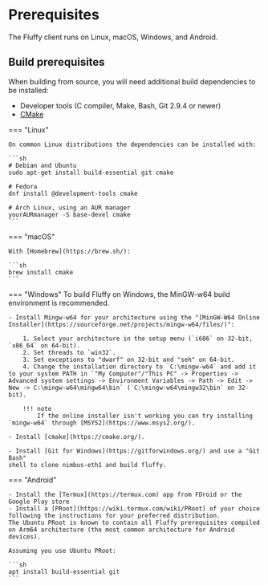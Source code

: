 # Prerequisites

The Fluffy client runs on Linux, macOS, Windows, and Android.

## Build prerequisites

When building from source, you will need additional build dependencies to be
installed:

- Developer tools (C compiler, Make, Bash, Git 2.9.4 or newer)
- [CMake](https://cmake.org/)

=== "Linux"

    On common Linux distributions the dependencies can be installed with:

    ```sh
    # Debian and Ubuntu
    sudo apt-get install build-essential git cmake

    # Fedora
    dnf install @development-tools cmake

    # Arch Linux, using an AUR manager
    yourAURmanager -S base-devel cmake
    ```

=== "macOS"

    With [Homebrew](https://brew.sh/):

    ```sh
    brew install cmake
    ```

=== "Windows"
    To build Fluffy on Windows, the MinGW-w64 build environment is recommended.

    - Install Mingw-w64 for your architecture using the "[MinGW-W64 Online Installer](https://sourceforge.net/projects/mingw-w64/files/)":

        1. Select your architecture in the setup menu (`i686` on 32-bit, `x86_64` on 64-bit).
        2. Set threads to `win32`.
        3. Set exceptions to "dwarf" on 32-bit and "seh" on 64-bit.
        4. Change the installation directory to `C:\mingw-w64` and add it to your system PATH in `"My Computer"/"This PC" -> Properties -> Advanced system settings -> Environment Variables -> Path -> Edit -> New -> C:\mingw-w64\mingw64\bin` (`C:\mingw-w64\mingw32\bin` on 32-bit).

        !!! note
            If the online installer isn't working you can try installing `mingw-w64` through [MSYS2](https://www.msys2.org/).

    - Install [cmake](https://cmake.org/).

    - Install [Git for Windows](https://gitforwindows.org/) and use a "Git Bash"
    shell to clone nimbus-eth1 and build fluffy.


=== "Android"

    - Install the [Termux](https://termux.com) app from FDroid or the Google Play store
    - Install a [PRoot](https://wiki.termux.com/wiki/PRoot) of your choice following the instructions for your preferred distribution.
    The Ubuntu PRoot is known to contain all Fluffy prerequisites compiled on Arm64 architecture (the most common architecture for Android devices).

    Assuming you use Ubuntu PRoot:

    ```sh
    apt install build-essential git
    ```
